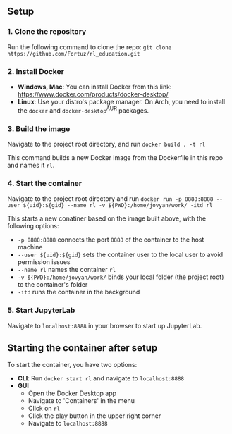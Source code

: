 
## Setup

### 1. Clone the repository

Run the following command to clone the repo:
`git clone https://github.com/Fortuz/rl_education.git`

### 2. Install Docker

- **Windows, Mac**: You can install Docker from this link: https://www.docker.com/products/docker-desktop/
- **Linux**: Use your distro's package manager. On Arch, you need to install the `docker` and `docker-desktop`<sup>AUR</sup> packages.
  
### 3. Build the image

Navigate to the project root directory, and run `docker build . -t rl`

This command builds a new Docker image from the Dockerfile in this repo and names it `rl`.

### 4. Start the container

Navigate to the project root directory and run `docker run -p 8888:8888 --user ${uid}:${gid} --name rl -v ${PWD}:/home/jovyan/work/ -itd rl`

This starts a new conatiner based on the image built above, with the following options:
- `-p 8888:8888` connects the port `8888` of the container to the host machine
- `--user ${uid}:${gid}` sets the container user to the local user to avoid permission issues
- `--name rl` names the container `rl`
- `-v ${PWD}:/home/jovyan/work/` binds your local folder (the project root) to the container's folder
- `-itd` runs the container in the background

### 5. Start JupyterLab

Navigate to `localhost:8888` in your browser to start up JupyterLab.

## Starting the container after setup

To start the container, you have two options:

- **CLI**: Run `docker start rl` and navigate to `localhost:8888`
- **GUI**
  - Open the Docker Desktop app
  - Navigate to 'Containers' in the menu
  - Click on `rl`
  - Click the play button in the upper right corner
  - Navigate to `localhost:8888`
